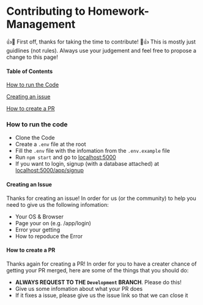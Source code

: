# Contributing to Homework-Management

👍🎉 First off, thanks for taking the time to contribute! 🎉👍
This is mostly just guidlines (not rules). Always use your judgement and feel free to propose a change to this page! 

#### Table of Contents

[How to run the Code](#how-to-run-the-code)

[Creating an issue](#creating-an-issue)

[How to create a PR](#how-to-create-a-PR)

### How to run the code
- Clone the Code
- Create a `.env` file at the root
- Fill the `.env` file with the infomation from the `.env.example` file
- Run `npm start` and go to [localhost:5000](http://localhost:5000)
- If you want to login, signup (with a database attached) at [localhost:5000/app/signup](https://localhost:5000/app/signup)

#### Creating an Issue
Thanks for creating an issue! In order for us (or the community) to help you need to give us the following infomation: 
- Your OS & Browser
- Page your on (e.g. /app/login)
- Error your getting
- How to repoduce the Error

#### How to create a PR
Thanks again for creating a PR! In order for you to have a creater chance of getting your PR merged, here are some of the things that
you should do:
- **ALWAYS REQUEST TO THE `Development` BRANCH**. Please do this!
- Give us some infomation about what your PR does
- If it fixes a issue, please give us the issue link so that we can close it
